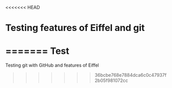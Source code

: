 <<<<<<< HEAD
# Testing features of Eiffel and git
=======
Test
====

Testing git with GitHub and features of Eiffel
>>>>>>> 36bcbe768e7884dca6c0c47937f2b05f981072cc
